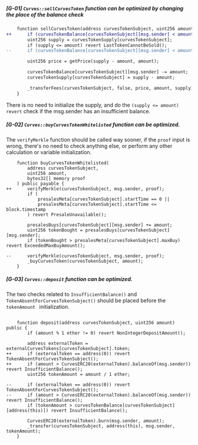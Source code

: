 ##### [G-01] `Curves::sellCurvesToken` function can be optimized by changing the place of the balance check

```diff
    function sellCurvesToken(address curvesTokenSubject, uint256 amount) public {
++      if (curvesTokenBalance[curvesTokenSubject][msg.sender] < amount) revert InsufficientBalance();
        uint256 supply = curvesTokenSupply[curvesTokenSubject];
        if (supply <= amount) revert LastTokenCannotBeSold();
--      if (curvesTokenBalance[curvesTokenSubject][msg.sender] < amount) revert InsufficientBalance();

        uint256 price = getPrice(supply - amount, amount);

        curvesTokenBalance[curvesTokenSubject][msg.sender] -= amount;
        curvesTokenSupply[curvesTokenSubject] = supply - amount;

        _transferFees(curvesTokenSubject, false, price, amount, supply);
    }
```

There is no need to initialize the supply, and do the `(supply <= amount) revert` check if the msg.sender has an insufficient balance.

##### [G-02] `Curves::buyCurvesTokenWhitelisted` function can be optimized. 

The `verifyMerkle` function should be called way sooner, if the `proof` input is wrong, there's no need to check anything else, or perform any other calculation or variable initialization.

```
    function buyCurvesTokenWhitelisted(
        address curvesTokenSubject,
        uint256 amount,
        bytes32[] memory proof
    ) public payable {
++      verifyMerkle(curvesTokenSubject, msg.sender, proof);
        if (
            presalesMeta[curvesTokenSubject].startTime == 0 ||
            presalesMeta[curvesTokenSubject].startTime <= block.timestamp
        ) revert PresaleUnavailable();

        presalesBuys[curvesTokenSubject][msg.sender] += amount;
        uint256 tokenBought = presalesBuys[curvesTokenSubject][msg.sender];
        if (tokenBought > presalesMeta[curvesTokenSubject].maxBuy) revert ExceededMaxBuyAmount();

--      verifyMerkle(curvesTokenSubject, msg.sender, proof);
        _buyCurvesToken(curvesTokenSubject, amount);
    }
```

##### [G-03] `Curves::deposit` function can be optimized.

The two checks related to `InsufficientBalance()` and `TokenAbsentForCurvesTokenSubject()` should be placed before the `tokenAmount ` initialization.

```

    function deposit(address curvesTokenSubject, uint256 amount) public {
        if (amount % 1 ether != 0) revert NonIntegerDepositAmount();

        address externalToken = externalCurvesTokens[curvesTokenSubject].token;
++      if (externalToken == address(0)) revert TokenAbsentForCurvesTokenSubject(); 
++      if (amount > CurvesERC20(externalToken).balanceOf(msg.sender)) revert InsufficientBalance();
        uint256 tokenAmount = amount / 1 ether;

--      if (externalToken == address(0)) revert TokenAbsentForCurvesTokenSubject(); 
--      if (amount > CurvesERC20(externalToken).balanceOf(msg.sender)) revert InsufficientBalance();
        if (tokenAmount > curvesTokenBalance[curvesTokenSubject][address(this)]) revert InsufficientBalance();

        CurvesERC20(externalToken).burn(msg.sender, amount);
        _transfer(curvesTokenSubject, address(this), msg.sender, tokenAmount);
    }
```